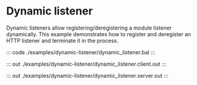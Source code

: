 # Dynamic listener

Dynamic listeners allow registering/deregistering a module listener dynamically.
This example demonstrates how to register and deregister an HTTP listener
and terminate it in the process.

::: code ./examples/dynamic-listener/dynamic_listener.bal :::

::: out ./examples/dynamic-listener/dynamic_listener.client.out :::

::: out ./examples/dynamic-listener/dynamic_listener.server.out :::